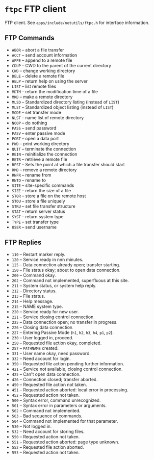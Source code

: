 # `ftpc` FTP client

FTP client. See `apps/include/netutils/ftpc.h` for interface
information.

## FTP Commands

  - `ABOR` – abort a file transfer
  - `ACCT` – send account information
  - `APPE` – append to a remote file
  - `CDUP` – CWD to the parent of the current directory
  - `CWD` – change working directory
  - `DELE` – delete a remote file
  - `HELP` – return help on using the server
  - `LIST` – list remote files
  - `MDTM` – return the modification time of a file
  - `MKD` – make a remote directory
  - `MLSD` – Standardized directory listing (instead of `LIST`)
  - `MLST` – Standardized object listing (instead of `LIST`)
  - `MODE` – set transfer mode
  - `NLST` – name list of remote directory
  - `NOOP` – do nothing
  - `PASS` – send password
  - `PASV` – enter passive mode
  - `PORT` – open a data port
  - `PWD` – print working directory
  - `QUIT` – terminate the connection
  - `REIN` – reinitialize the connection
  - `RETR` – retrieve a remote file
  - `REST` – Sets the point at which a file transfer should start
  - `RMD` – remove a remote directory
  - `RNFR` – rename from
  - `RNTO` – rename to
  - `SITE` – site-specific commands
  - `SIZE` – return the size of a file
  - `STOR` – store a file on the remote host
  - `STOU` – store a file uniquely
  - `STRU` – set file transfer structure
  - `STAT` – return server status
  - `SYST` – return system type
  - `TYPE` – set transfer type
  - `USER` – send username

## FTP Replies

  - `110` – Restart marker reply.
  - `120` – Service ready in nnn minutes.
  - `125` – Data connection already open; transfer starting.
  - `150` – File status okay; about to open data connection.
  - `200` – Command okay.
  - `202` – Command not implemented, superfluous at this site.
  - `211` – System status, or system help reply.
  - `212` – Directory status.
  - `213` – File status.
  - `214` – Help message.
  - `215` – NAME system type.
  - `220` – Service ready for new user.
  - `221` – Service closing control connection.
  - `225` – Data connection open; no transfer in progress.
  - `226` – Closing data connection.
  - `227` – Entering Passive Mode (`h1`, `h2`, `h3`, `h4`, `p1`, `p2`).
  - `230` – User logged in, proceed.
  - `250` – Requested file action okay, completed.
  - `257` – `PATHNAME` created.
  - `331` – User name okay, need password.
  - `332` – Need account for login.
  - `350` – Requested file action pending further information.
  - `421` – Service not available, closing control connection.
  - `425` – Can't open data connection.
  - `426` – Connection closed; transfer aborted.
  - `450` – Requested file action not taken.
  - `451` – Requested action aborted: local error in processing.
  - `452` – Requested action not taken.
  - `500` – Syntax error, command unrecognized.
  - `501` – Syntax error in parameters or arguments.
  - `502` – Command not implemented.
  - `503` – Bad sequence of commands.
  - `504` – Command not implemented for that parameter.
  - `530` – Not logged in.
  - `532` – Need account for storing files.
  - `550` – Requested action not taken.
  - `551` – Requested action aborted: page type unknown.
  - `552` – Requested file action aborted.
  - `553` – Requested action not taken.
